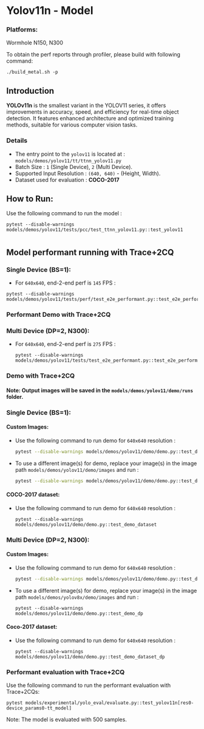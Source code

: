 # Yolov11n - Model

### Platforms:

Wormhole N150, N300

To obtain the perf reports through profiler, please build with following command:
```
./build_metal.sh -p
```


## Introduction

**YOLOv11n** is the smallest variant in the YOLOV11 series, it offers improvements in accuracy, speed, and efficiency for real-time object detection. It features enhanced architecture and optimized training methods, suitable for various computer vision tasks.


### Details

- The entry point to the `yolov11` is located at : `models/demos/yolov11/tt/ttnn_yolov11.py`
- Batch Size : `1` (Single Device), `2` (Multi Device).
- Supported Input Resolution : `(640, 640)` - (Height, Width).
- Dataset used for evaluation : **COCO-2017**

## How to Run:

Use the following command to run the model :

```
pytest --disable-warnings models/demos/yolov11/tests/pcc/test_ttnn_yolov11.py::test_yolov11
```

#
## Model performant running with Trace+2CQ

### Single Device (BS=1):
- For `640x640`, end-2-end perf is `145` FPS :

```
pytest --disable-warnings models/demos/yolov11/tests/perf/test_e2e_performant.py::test_e2e_performant
```
### Performant Demo with Trace+2CQ

### Multi Device (DP=2, N300):

- For `640x640`, end-2-end perf is `275` FPS :

  ```
  pytest --disable-warnings models/demos/yolov11/tests/test_e2e_performant.py::test_e2e_performant_dp
  ```

### Demo with Trace+2CQ

#### Note: Output images will be saved in the `models/demos/yolov11/demo/runs` folder.

### Single Device (BS=1):

#### Custom Images:

- Use the following command to run demo for `640x640` resolution :

    ```bash
    pytest --disable-warnings models/demos/yolov11/demo/demo.py::test_demo
    ```

- To use a different image(s) for demo, replace your image(s) in the image path `models/demos/yolov11/demo/images` and run :

    ```bash
    pytest --disable-warnings models/demos/yolov11/demo/demo.py::test_demo
    ```

#### COCO-2017 dataset:

- Use the following command to run demo for `640x640` resolution :

  ```
  pytest --disable-warnings models/demos/yolov11/demo/demo.py::test_demo_dataset
  ```

### Multi Device (DP=2, N300):

#### Custom Images:

- Use the following command to run demo for `640x640` resolution :

  ```bash
  pytest --disable-warnings models/demos/yolov11/demo/demo.py::test_demo_dp
  ```

- To use a different image(s) for demo, replace your image(s) in the image path `models/demos/yolov8x/demo/images` and run :

  ```
  pytest --disable-warnings models/demos/yolov11/demo/demo.py::test_demo_dp
  ```

#### Coco-2017 dataset:

- Use the following command to run demo for `640x640` resolution :

  ```
  pytest --disable-warnings models/demos/yolov11/demo/demo.py::test_demo_dataset_dp
  ```


### Performant evaluation with Trace+2CQ
Use the following command to run the performant evaluation with Trace+2CQs:

```
pytest models/experimental/yolo_eval/evaluate.py::test_yolov11n[res0-device_params0-tt_model]
```
Note: The model is evaluated with 500 samples.
